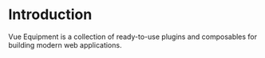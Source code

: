 # Introduction

Vue Equipment is a collection of ready-to-use plugins and composables for building modern web applications.
